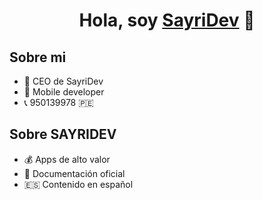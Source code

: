 <div align="center">
<h1 align="center">Hola, soy <a href="https://sayridev.com">SayriDev</a> 👋</h1>
</div>

## Sobre mi

- 🏢 CEO de SayriDev
- 📲 Mobile developer
- 📞 950139978 🇵🇪

## Sobre SAYRIDEV

- 💰 Apps de alto valor
- 📰 Documentación oficial
-  🇪🇸 Contenido en español
